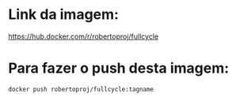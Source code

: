 # Link da imagem:
<https://hub.docker.com/r/robertoproj/fullcycle>

# Para fazer o push desta imagem:
```bash
docker push robertoproj/fullcycle:tagname
```
